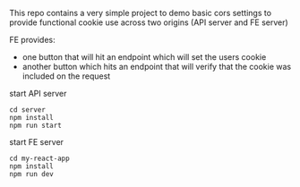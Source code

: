 This repo contains a very simple project to demo basic cors settings to provide functional cookie use across two origins (API server and FE server) 

FE provides: 
- one button that will hit an endpoint which will set the users cookie
- another button which hits an endpoint that will verify that the cookie was included on the request


start API server 

```
cd server
npm install
npm run start
```

start FE server 

```
cd my-react-app
npm install
npm run dev
```
